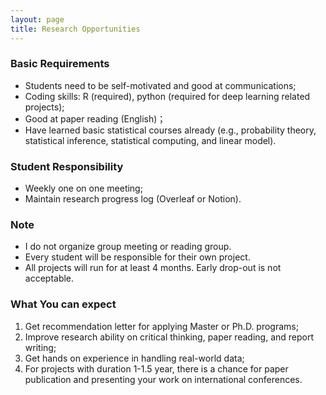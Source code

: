 ```yaml
---
layout: page
title: Research Opportunities
---
```


### Basic Requirements

- Students need to be self-motivated and good at communications;
- Coding skills: R (required), python (required for deep learning related projects);
- Good at paper reading (English)；
- Have learned basic statistical courses already (e.g., probability theory, statistical inference, statistical computing, and linear model).

### Student Responsibility

- Weekly one on one meeting;
- Maintain research progress log (Overleaf or Notion).

### Note

- I do not organize group meeting or reading group.
- Every student will be responsible for their own project.
- All projects will run for at least 4 months. Early drop-out is not acceptable.

### What You can expect

1. Get recommendation letter for applying Master or Ph.D. programs;
2. Improve research ability on critical thinking, paper reading, and report writing;
3. Get hands on experience in handling real-world data;
4. For projects with duration 1-1.5 year, there is a chance for paper publication and presenting your work on international conferences.
